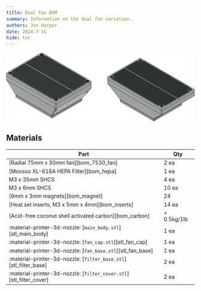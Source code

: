 ```yaml
---
title: Dual Fan BOM
summary: Information on the dual fan variation.
authors: Jon Harper
date: 2024-7-31
hide: toc
---
```


![preview](../assets/img/gallery_v2/ac.png)

## Materials

| Part | Qty |
|------|-----|
| [Radial 75mm x 30mm fan][bom_7530_fan]            | 2 ea |
| [Moosoo XL-618A HEPA Filter][bom_hepa]            | 1 ea |
| M3 x 35mm SHCS                                    | 4 ea |
| M3 x 6mm SHCS                                     | 10 ea |
| [6mm x 3mm magnets][bom_magnet]                   | 24    |
| [Heat set inserts, M3 x 5mm x 4mm][bom_inserts]   | 14 ea |
| [Acid-free coconut shell activated carbon][bom_carbon] | < 0.5kg/1lb |
| :material-printer-3d-nozzle: [`main_body.stl`][stl_main_body]                  | 1 ea |
| :material-printer-3d-nozzle: [`fan_cap.stl`][stl_fan_cap]                      | 1 ea |
| :material-printer-3d-nozzle: [`fan_base.stl`][stl_fan_base]                    | 1 ea |
| :material-printer-3d-nozzle: [`filter_base.stl`][stl_filter_base]              | 2 ea |
| :material-printer-3d-nozzle: [`filter_cover.stl`][stl_filter_cover]            | 2 ea |



[v2_coupler]: https://github.com/jon-harper/air_filter/blob/main/STL/V2/Fan%20Cages/15mm%20CPAP%20Coupler.stl
[v2_ac_base_duo]: https://github.com/jon-harper/air_filter/blob/main/STL/V2/AC%20Filter/AC%20Base%20-%20Duo.stl
[v2_ac_base_solo]: https://github.com/jon-harper/air_filter/blob/main/STL/V2/AC%20Filter/AC%20Base%20-%20Solo.stl
[v2_ac_lid_duo]: https://github.com/jon-harper/air_filter/blob/main/STL/V2/AC%20Filter/AC%20Lid%20-%20Duo.stl
[v2_ac_lid_solo]: https://github.com/jon-harper/air_filter/blob/main/STL/V2/AC%20Filter/AC%20Lid%20-%20Solo.stl
[v2_fan_base]: https://github.com/jon-harper/air_filter/blob/main/STL/V2/Fan%20Cages/Fan%20Base.stl
[v2_fan_lid]: https://github.com/jon-harper/air_filter/blob/main/STL/V2/Fan%20Cages/Fan%20Lid.stl
[v2_filter_cap]: https://github.com/jon-harper/air_filter/blob/main/STL/V2/Fan%20Cages/Filter%20Cap.stl
[v2_hepa_top]: https://github.com/jon-harper/air_filter/blob/main/STL/V2/HEPA/HEPA%20Top.stl
[v2_bottom]: https://github.com/jon-harper/air_filter/blob/main/STL/V2/HEPA/HEPA%20Bottom.stl
[v2_bottom_wago]: https://github.com/jon-harper/air_filter/blob/main/STL/V2/HEPA/HEPA%20Bottom%20-%20Wagos.stl
[v2_bottom_2020]: https://github.com/jon-harper/air_filter/blob/main/STL/V2/HEPA/HEPA%20Bottom%20-%202020%20Mount.stl
[v2_bottom_2020_splitter]: https://github.com/jon-harper/air_filter/blob/main/STL/V2/HEPA/HEPA%20Bottom%20-%202020%20Mount%20with%20Splitter.stl
[v2_bottom_2020_wago]: https://github.com/jon-harper/air_filter/blob/main/STL/V2/HEPA/HEPA%20Bottom%20-%202020%20Mount%20with%20Wagos.stl
